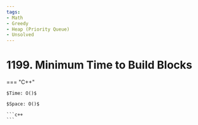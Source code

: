 ```yaml
---
tags:
- Math
- Greedy
- Heap (Priority Queue)
- Unsolved
---
```



# 1199. Minimum Time to Build Blocks

=== "C++"

    $Time: O()$

    $Space: O()$

    ```c++
    ```